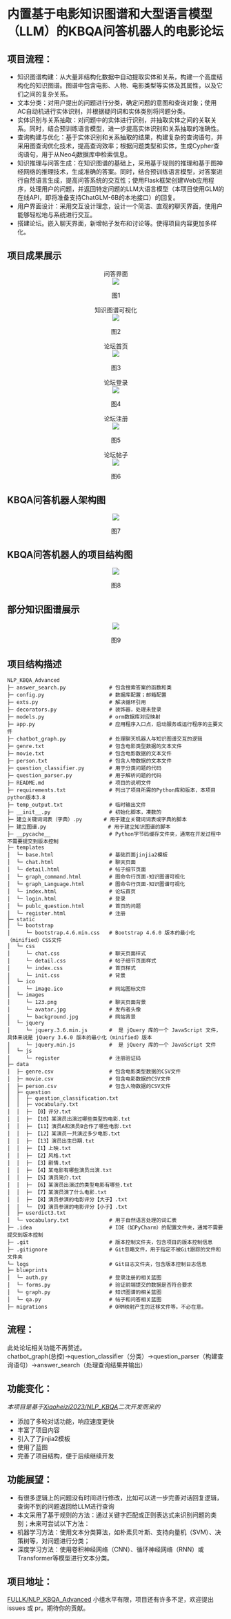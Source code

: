 # 内置基于电影知识图谱和大型语言模型（LLM）的KBQA问答机器人的电影论坛

## 项目流程：
- 知识图谱构建：从大量非结构化数据中自动提取实体和关系，构建一个高度结构化的知识图谱。图谱中包含电影、人物、电影类型等实体及其属性，以及它们之间的复杂关系。
- 文本分类：对用户提出的问题进行分类，确定问题的意图和查询对象；使用AC自动机进行实体识别，并根据疑问词和实体类别将问题分类。
- 实体识别与关系抽取：对问题中的实体进行识别，并抽取实体之间的关联关系。同时，结合预训练语言模型，进一步提高实体识别和关系抽取的准确性。
- 查询构建与优化：基于实体识别和关系抽取的结果，构建复杂的查询语句，并采用图查询优化技术，提高查询效率；根据问题类型和实体，生成Cypher查询语句，用于从Neo4j数据库中检索信息。
- 知识推理与问答生成：在知识图谱的基础上，采用基于规则的推理和基于图神经网络的推理技术，生成准确的答案。同时，结合预训练语言模型，对答案进行自然语言生成，提高问答系统的交互性；使用Flask框架创建Web应用程序，处理用户的问题，并返回特定问题的LLM大语言模型（本项目使用GLM的在线API，即将准备支持ChatGLM-6B的本地接口）的回复。
- 用户界面设计：采用交互设计理念，设计一个简洁、直观的聊天界面，使用户能够轻松地与系统进行交互。
- 搭建论坛。嵌入聊天界面，新增帖子发布和讨论等。使得项目内容更加多样化。

## 项目成果展示
<div align="center">问答界面</div>
<div align=center><img  src="static\images\成果展示图\成果展示图一.png"/></div>
<p align="center">图1</p>
<div align="center">知识图谱可视化</div>
<div align=center><img  src="static\images\成果展示图\成果展示图二.png"/></div>
<p align="center">图2</p>
<div align="center">论坛首页</div>
<div align=center><img  src="static\images\成果展示图\成果展示图三.png"/></div>
<p align="center">图3</p>
<div align="center">论坛登录</div>
<div align=center><img  src="static\images\成果展示图\成果展示图四.png"/></div>
<p align="center">图4</p>
<div align="center">论坛注册</div>
<div align=center><img  src="static\images\成果展示图\成果展示图五.png"/></div>
<p align="center">图5</p>
<div align="center">论坛帖子</div>
<div align=center><img  src="static\images\成果展示图\成果展示图六.png"/></div>
<p align="center">图6</p>


## KBQA问答机器人架构图

<div align=center><img  src="static\images\成果展示图\问答架构图.png"/></div>
<p align="center">图7</p>

## KBQA问答机器人的项目结构图

<div align=center><img  src="static/images/成果展示图/KBQA问答机器人的项目结构图.png"/></div>
<p align="center">图8</p>

## 部分知识图谱展示

<div align=center><img  src="static/images/成果展示图/部分知识图谱展示图.png"/></div>
<p align="center">图9</p>

## 项目结构描述

```
NLP_KBQA_Advanced
├─ answer_search.py              # 包含搜索答案的函数和类
├─ config.py                     # 数据库配置；邮箱配置
├─ exts.py                       # 解决循环引用
├─ decorators.py                 # 装饰器，处理未登录
├─ models.py                     # orm数据库对应映射
├─ app.py                        # 应用程序入口点，启动服务或运行程序的主要文件
├─ chatbot_graph.py              # 处理聊天机器人与知识图谱交互的逻辑
├─ genre.txt                     # 包含电影类型数据的文本文件
├─ movie.txt                     # 包含电影数据的文本文件
├─ person.txt                    # 包含人物数据的文本文件
├─ question_classifier.py        # 用于分类问题的代码
├─ question_parser.py            # 用于解析问题的代码
├─ README.md                     # 项目的说明文件
├─ requirements.txt              # 列出了项目所需的Python库和版本，本项目python版本3.8
├─ temp_output.txt               # 临时输出文件
├─ __init__.py                   # 初始化脚本，凑数的
├─ 建立关键词词表（字典）.py       # 用于建立关键词词表或字典的脚本
├─ 建立图谱.py                    # 用于建立知识图谱的脚本
├─ __pycache__                   # Python字节码缓存文件夹，通常在开发过程中不需要提交到版本控制
├─ templates
│  └─ base.html                  # 基础页面jinjia2模板
│  └─ chat.html                  # 聊天页面
│  └─ detail.html                # 帖子细节页面
│  └─ graph_command.html         # 图命令行页面-知识图谱可视化
│  └─ graph_Language.html        # 图命令行页面-知识图谱可视化
│  └─ index.html                 # 论坛首页
│  └─ login.html                 # 登录
│  └─ publc_question.html        # 首页的问题
│  └─ register.html              # 注册
├─ static
│  └─ bootstrap
│     └─ bootstrap.4.6.min.css   # Bootstrap 4.6.0 版本的最小化（minified）CSS文件
│  └─ css
│     └─ chat.css                # 聊天页面样式
│     └─ detail.css              # 帖子细节页面样式
│     └─ index.css               # 首页样式
│     └─ init.css                # 背景
│  └─ ico
│     └─ image.ico               # 网站图标文件
│  └─ images
│     └─ 123.png                 # 聊天页面背景
│     └─ avatar.jpg              # 发布者头像
│     └─ background.jpg          # 网站背景
│  └─ jquery
│     └─ jquery.3.6.min.js       #  是 jQuery 库的一个 JavaScript 文件，具体来说是 jQuery 3.6.0 版本的最小化（minified）版本
│     └─ jquery.min.js           #  是 jQuery 库的一个 JavaScript 文件
│  └─ js
│     └─ register                # 注册验证码
├─ data
│  ├─ genre.csv                  # 包含电影类型数据的CSV文件
│  ├─ movie.csv                  # 包含电影数据的CSV文件
│  ├─ person.csv                 # 包含人物数据的CSV文件
│  ├─ question
│  │  ├─ question_classification.txt
│  │  ├─ vocabulary.txt
│  │  ├─ 【0】评分.txt
│  │  ├─ 【10】某演员出演过哪些类型的电影.txt
│  │  ├─ 【11】演员A和演员B合作了哪些电影.txt
│  │  ├─ 【12】某演员一共演过多少电影.txt
│  │  ├─ 【13】演员出生日期.txt
│  │  ├─ 【1】上映.txt
│  │  ├─ 【2】风格.txt
│  │  ├─ 【3】剧情.txt
│  │  ├─ 【4】某电影有哪些演员出演.txt
│  │  ├─ 【5】演员简介.txt
│  │  ├─ 【6】某演员出演过的类型电影有哪些.txt
│  │  ├─ 【7】某演员演了什么电影.txt
│  │  ├─ 【8】演员参演的电影评分【大于】.txt
│  │  └─ 【9】演员参演的电影评分【小于】.txt
│  ├─ userdict3.txt
│  └─ vocabulary.txt             # 用于自然语言处理的词汇表
├─ .idea                         # IDE（如PyCharm）的配置文件夹，通常不需要提交到版本控制
├─ .git                          # 版本控制文件夹，包含项目的版本控制信息
├─ .gitignore                    # Git忽略文件，用于指定不被Git跟踪的文件和文件夹
└─ logs                          # Git日志文件夹，包含版本控制日志信息
├─ blueprints
│  └─ auth.py                    # 登录注册的相关蓝图
│  └─ forms.py                   # 验证前端提交的数据是否符合要求
│  └─ graph.py                   # 知识图谱的相关蓝图
│  └─ qa.py                      # 帖子和问答相关蓝图
├─ migrations                    # ORM映射产生的迁移文件等。不必在意。

```

## 流程：
此处论坛相关功能不再赘述。 <br>
chatbot_graph(总控)->question_classifier（分类）->question_parser（构建查询语句）->answer_search（处理查询结果并输出）

## 功能变化：
_本项目是基于[Xiaoheizi2023/NLP_KBQA](https://github.com/Xiaoheizi2023/NLP_KBQA)二次开发而来的_
- 添加了多轮对话功能，响应速度更快
- 丰富了项目内容
- 引入了了jinjia2模板
- 使用了蓝图
- 完善了项目结构，便于后续继续开发

## 功能展望：
- 有很多逻辑上的问题没有时间进行修改，比如可以进一步完善对话回复逻辑，查询不到的问题返回给LLM进行查询
- 本文采用了基于规则的方法：通过关键字匹配或正则表达式来识别问题的类别；未来可尝试以下方法：
- 机器学习方法：使用文本分类算法，如朴素贝叶斯、支持向量机（SVM）、决策树等，对问题进行分类；
- 深度学习方法：使用卷积神经网络（CNN）、循环神经网络（RNN）或Transformer等模型进行文本分类。

## 项目地址：
[FULLK/NLP_KBQA_Advanced](https://github.com/FULLK/NLP_KBQA_Advanced)
小组水平有限，项目还有许多不足，欢迎提出 issues 或 pr。期待你的贡献。
